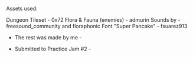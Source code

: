 Assets used:

  Dungeon Tileset - 0x72
  Flora & Fauna (enemies) - admurin
  Sounds by - freesound_community and floraphonic
  Font "Super Pancake" - fsuarez913
  
  - The rest was made by me -
  
  
- Submitted to Practice Jam #2 -
